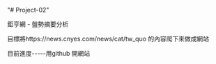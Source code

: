 "# Project-02" 

鉅亨網 - 盤勢摘要分析

目標將https://news.cnyes.com/news/cat/tw_quo 的內容爬下來做成網站

目前進度-----用github 開網站
